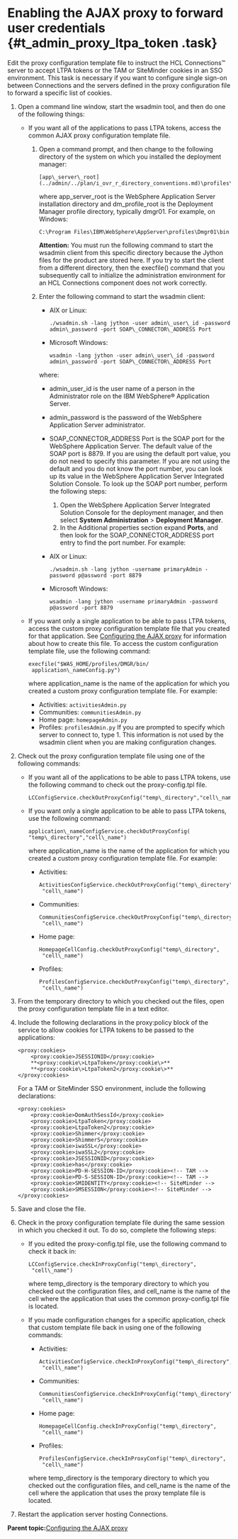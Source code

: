# Enabling the AJAX proxy to forward user credentials {#t_admin_proxy_ltpa_token .task}

Edit the proxy configuration template file to instruct the HCL Connections™ server to accept LTPA tokens or the TAM or SiteMinder cookies in an SSO environment. This task is necessary if you want to configure single sign-on between Connections and the servers defined in the proxy configuration file to forward a specific list of cookies.

1.  Open a command line window, start the wsadmin tool, and then do one of the following things:

    -   If you want all of the applications to pass LTPA tokens, access the common AJAX proxy configuration template file.
        1.  Open a command prompt, and then change to the following directory of the system on which you installed the deployment manager:

            ```
            [app\_server\_root](../admin/../plan/i_ovr_r_directory_conventions.md)\profiles\dm\_profile\_root\bin
            ```

            where app\_server\_root is the WebSphere Application Server installation directory and dm\_profile\_root is the Deployment Manager profile directory, typically dmgr01. For example, on Windows:

            ```
            C:\Program Files\IBM\WebSphere\AppServer\profiles\Dmgr01\bin
            ```

            **Attention:** You must run the following command to start the wsadmin client from this specific directory because the Jython files for the product are stored here. If you try to start the client from a different directory, then the execfile\(\) command that you subsequently call to initialize the administration environment for an HCL Connections component does not work correctly.

        2.  Enter the following command to start the wsadmin client:

            -   AIX or Linux:

                ```
                ./wsadmin.sh -lang jython -user admin\_user\_id -password admin\_password -port SOAP\_CONNECTOR\_ADDRESS Port
                ```

            -   Microsoft Windows:

                ```
                wsadmin -lang jython -user admin\_user\_id -password admin\_password -port SOAP\_CONNECTOR\_ADDRESS Port
                
                ```

            where:

            -   admin\_user\_id is the user name of a person in the Administrator role on the IBM WebSphere® Application Server.
            -   admin\_password is the password of the WebSphere Application Server administrator.
            -   SOAP\_CONNECTOR\_ADDRESS Port is the SOAP port for the WebSphere Application Server. The default value of the SOAP port is 8879. If you are using the default port value, you do not need to specify this parameter. If you are not using the default and you do not know the port number, you can look up its value in the WebSphere Application Server Integrated Solution Console. To look up the SOAP port number, perform the following steps:
                1.  Open the WebSphere Application Server Integrated Solution Console for the deployment manager, and then select **System Administration** \> **Deployment Manager**.
                2.  In the Additional properties section expand **Ports**, and then look for the SOAP\_CONNECTOR\_ADDRESS port entry to find the port number.
            For example:

            -   AIX or Linux:

                ```
                ./wsadmin.sh -lang jython -username primaryAdmin -password p@assword -port 8879
                ```

            -   Microsoft Windows:

                ```
                wsadmin -lang jython -username primaryAdmin -password p@assword -port 8879
                ```

    -   If you want only a single application to be able to pass LTPA tokens, access the custom proxy configuration template file that you created for that application. See [Configuring the AJAX proxy](t_admin_config_ajax_proxy.md) for information about how to create this file. To access the custom configuration template file, use the following command:

        ```
        execfile("$WAS_HOME/profiles/DMGR/bin/
         application\_nameConfig.py")
        ```

        where application\_name is the name of the application for which you created a custom proxy configuration template file. For example:

        -   Activities: `activitiesAdmin.py`
        -   Communities: `communitiesAdmin.py`
        -   Home page: `homepageAdmin.py`
        -   Profiles: `profilesAdmin.py`
        If you are prompted to specify which server to connect to, type 1. This information is not used by the wsadmin client when you are making configuration changes.

2.  Check out the proxy configuration template file using one of the following commands:

    -   If you want all of the applications to be able to pass LTPA tokens, use the following command to check out the proxy-config.tpl file.

        ```
        LCConfigService.checkOutProxyConfig("temp\_directory","cell\_name")
        ```

    -   If you want only a single application to be able to pass LTPA tokens, use the following command:

        ```
        application\_nameConfigService.checkOutProxyConfig(
        "temp\_directory","cell\_name")
        ```

        where application\_name is the name of the application for which you created a custom proxy configuration template file. For example:

        -   Activities:

            ```
            ActivitiesConfigService.checkOutProxyConfig("temp\_directory",
             "cell\_name")
            ```

        -   Communities:

            ```
            CommunitiesConfigService.checkOutProxyConfig("temp\_directory",
             "cell\_name")
            ```

        -   Home page:

            ```
            HomepageCellConfig.checkOutProxyConfig("temp\_directory",
             "cell\_name")
            ```

        -   Profiles:

            ```
            ProfilesConfigService.checkOutProxyConfig("temp\_directory",
             "cell\_name")
            ```

3.  From the temporary directory to which you checked out the files, open the proxy configuration template file in a text editor.

4.  Include the following declarations in the proxy:policy block of the service to allow cookies for LTPA tokens to be passed to the applications:

    ```
    <proxy:cookies>
        <proxy:cookie>JSESSIONID</proxy:cookie>
        **<proxy:cookie\>LtpaToken</proxy:cookie\>**
        **<proxy:cookie\>LtpaToken2</proxy:cookie\>**
    </proxy:cookies>
    ```

    For a TAM or SiteMinder SSO environment, include the following declarations:

    ```
    <proxy:cookies>
        <proxy:cookie>DomAuthSessId</proxy:cookie>
        <proxy:cookie>LtpaToken</proxy:cookie>
        <proxy:cookie>LtpaToken2</proxy:cookie>
        <proxy:cookie>Shimmer</proxy:cookie>
        <proxy:cookie>ShimmerS</proxy:cookie>
        <proxy:cookie>iwaSSL</proxy:cookie>
        <proxy:cookie>iwaSSL2</proxy:cookie>
        <proxy:cookie>JSESSIONID</proxy:cookie>
        <proxy:cookie>has</proxy:cookie>
        <proxy:cookie>PD-H-SESSION-ID</proxy:cookie><!-- TAM -->
        <proxy:cookie>PD-S-SESSION-ID</proxy:cookie><!-- TAM -->
        <proxy:cookie>SMIDENTITY</proxy:cookie><!-- SiteMinder -->
        <proxy:cookie>SMSESSION</proxy:cookie><!-- SiteMinder -->
    </proxy:cookies>
    ```

5.  Save and close the file.

6.  Check in the proxy configuration template file during the same session in which you checked it out. To do so, complete the following steps:

    -   If you edited the proxy-config.tpl file, use the following command to check it back in:

        ```
        LCConfigService.checkInProxyConfig("temp\_directory",
         "cell\_name")
        ```

        where temp\_directory is the temporary directory to which you checked out the configuration files, and cell\_name is the name of the cell where the application that uses the common proxy-config.tpl file is located.

    -   If you made configuration changes for a specific application, check that custom template file back in using one of the following commands:

        -   Activities:

            ```
            ActivitiesConfigService.checkInProxyConfig("temp\_directory",
             "cell\_name")
            ```

        -   Communities:

            ```
            CommunitiesConfigService.checkInProxyConfig("temp\_directory",
             "cell\_name")
            ```

        -   Home page:

            ```
            HomepageCellConfig.checkInProxyConfig("temp\_directory",
             "cell\_name")
            ```

        -   Profiles:

            ```
            ProfilesConfigService.checkInProxyConfig("temp\_directory",
             "cell\_name")
            ```

        where temp\_directory is the temporary directory to which you checked out the configuration files, and cell\_name is the name of the cell where the application that uses the proxy template file is located.

7.  Restart the application server hosting Connections.


**Parent topic:**[Configuring the AJAX proxy](../secure/t_admin_config_ajax_proxy.md)

